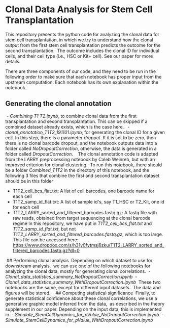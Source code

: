 # Clonal Data Analysis for Stem Cell Transplantation

This repository presents the python code for analyzing the clonal data for stem cell transplantation, in which we try to understand how the clonal output from the first stem cell transplantation predicts the outcome for the second transplantation.  The outcome includes the clonal ID for individual cells, and their cell type (i.e., HSC or Kit+ cell). See our paper for more details. 

There are three components of our code, and they need to be run in the following order to make sure that each notebook has proper input from the upstream computation. Each notebook has its own explanation within the notebook. 

## Generating the clonal annotation 
 - *Combining T1 T2.ipynb*, to combine clonal data from the first transplantation and second transplantation. This can be skipped if a combined dataset already exists, which is the case here. 
 - *clonal_annotation_T1T2_191101.ipynb*, for generating the clonal ID for a given cell. In this step, there is a parameter *dropout*. If it is set to be zero, then there is no clonal barcode dropout, and the notebook outputs data into a folder called *NoDropoutCorrection*, otherwise, the data is generated in a folder called *DropoutCorrection*. 
 
 The clonal annotation code is adapted from the LARRY preprocessing notebook by Caleb Weinreb, but with an improved criterion for clonal clustering.  To run this notebook, there should be a folder *Combined_T1T2* in the directory of this notebook, and the following 3 files that combine the first and second transplantation dataset should be in this folder
- T1T2_cell_bcs_flat.txt: A list of cell barcodes, one barcode name for each cell
- T1T2_samp_id_flat.txt: A list of sample id's, say T1_HSC or T2_Kit, one id for each cell
- T1T2_LARRY_sorted_and_filtered_barcodes.fastq.gz: A fastq file with raw reads, obtained from target sequencing at the clonal barcode regime
In this repository, we have put in *T1T2_cell_bcs_flat.txt* and *T1T2_samp_id_flat.txt*, but not *T1T2_LARRY_sorted_and_filtered_barcodes.fastq.gz*, which is too large. This file can be accessed here: https://www.dropbox.com/s/h31y0fytmsj6zku/T1T2_LARRY_sorted_and_filtered_barcodes.fastq.gz?dl=0

 ## Performing clonal analysis
 Depending on which dataset to use for downstream analysis,  we can use one of the following notebooks for analyzing the clonal data, mostly for generating clonal correlations.
 - *Clonal_data_statistics_summary_NoDropoutCorrection.ipynb* 
 - *Clonal_data_statistics_summary_WithDropoutCorrection.ipynb* 
 These two notebooks are the same, except for different input datasets.  The data and figures will be stored.
 
 ## Computing statistical significance
 Finally, to generate statistical confidence about these clonal correlations, we use a generative graphic model inferred from the data,  as described in the theory supplement in our paper. Depending on the input data, this is implemented in 
 - *Simulate_StemCellDynamics_for_pValue_NoDropoutCorrection.ipynb* 
 - *Simulate_StemCellDynamics_for_pValue_WithDropoutCorrection.ipynb* 

